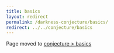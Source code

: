 ```yaml
---
title: basics
layout: redirect
permalink: /darkness-conjecture/basics/
redirect: ../../conjecture/basics
---
```


Page moved to [conjecture > basics](/conjecture/basics)

